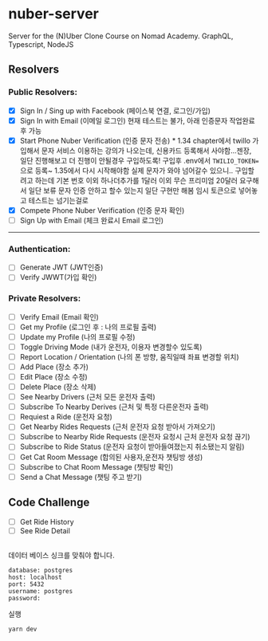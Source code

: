 # nuber-server
Server for the (N)Uber Clone Course on Nomad Academy. GraphQL, Typescript, NodeJS

## Resolvers

### Public Resolvers:

- [X] Sign In / Sing up with Facebook (페이스북 연결, 로그인/가입)
- [X] Sign In with Email (이메일 로그인) 현재 테스트는 불가, 아래 인증문자 작업완료 후 가능
- [X] Start Phone Nuber Verification (인증 문자 전송) * 1.34 chapter에서 twillo 가입해서 문자 서비스 이용하는 강의가 나오는데, 신용카드 등록해서 사야함...젠장, 일단 진행해보고 더 진행이 안될경우 구입하도록! 구입후 .env에서 `TWILIO_TOKEN=`으로 등록~ 1.35에서 다시 시작해야함 실제 문자가 와야 넘어갈수 있으니.. 구입할려고 하는데 기본 번호 이외 하나더추가를 1달러 이외 무슨 프리미엄 20달러 요구해서 일단 보류 문자 인증 안하고 할수 있는지 일단 구현만 해봄 임시 토큰으로 넣어놓고 테스트는 넘기는걸로
- [X] Compete Phone Nuber Verification (인증 문자 확인)
- [ ] Sign Up with Email (체크 완료시 Email 로그인)

---

### Authentication:

- [ ] Generate JWT (JWT인증)
- [ ] Verify JWWT(가입 확인)

### Private Resolvers:

- [ ] Verify Email (Email 확인)
- [ ] Get my Profile (로그인 후 : 나의 프로필 출력)
- [ ] Update my Profile (나의 프로필 수정)
- [ ] Toggle Driving Mode (내가 운전자, 이용자 변경할수 있도록)
- [ ] Report Location / Orientation (나의 폰 방향, 움직일때 좌표 변경할 위치)
- [ ] Add Place (장소 추가)
- [ ] Edit Place (장소 수정)
- [ ] Delete Place (장소 삭제)
- [ ] See Nearby Drivers (근처 모든 운전자 출력)
- [ ] Subscribe To Nearby Derives (근처 및 특정 다른운전자 출력)
- [ ] Requiest a Ride (운전자 요청)
- [ ] Get Nearby Rides Requests (근처 운전자 요청 받아서 가져오기)
- [ ] Subscribe to Nearby Ride Requests (운전자 요청시 근처 운전자 요청 끊기)
- [ ] Subscribe to Ride Status (운전자 요청이 받아들여졌는지 취소됐는지 알림)
- [ ] Get Cat Room Message (합의된 사용자,운전자 챗팅방 생성)
- [ ] Subscribe to Chat Room Message (챗팅방 확인)
- [ ] Send a Chat Message (챗팅 주고 받기)

## Code Challenge

- [ ] Get Ride History
- [ ] See Ride Detail

##

데이터 베이스 싱크를 맞춰야 합니다.

```
database: postgres
host: localhost
port: 5432
username: postgres
password: 
```

실행

`yarn dev`